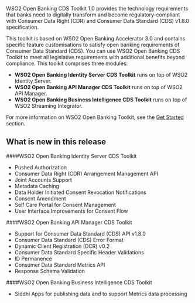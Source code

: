 WSO2 Open Banking CDS Toolkit 1.0 provides the technology requirements that banks need to digitally transform and become 
regulatory-compliant with Consumer Data Right (CDR) and Consumer Data Standard (CDS) v1.8.0 specification.

This toolkit is based on WSO2 Open Banking Accelerator 3.0 and contains specific feature customisations to satisfy open 
banking requirements of Consumer Data Standard (CDS). You can use WSO2 Open Banking CDS Toolkit to meet all legislative 
requirements with additional benefits beyond compliance. This toolkit comprises three modules:

- **WSO2 Open Banking Identity Server CDS Toolkit** runs on top of WSO2 Identity Server.
- **WSO2 Open Banking API Manager CDS Toolkit** runs on top of WSO2 API Manager.
- **WSO2 Open Banking Business Intelligence CDS Toolkit**  runs on top of WSO2 Streaming Integrator.

For more information on WSO2 Open Banking Toolkit, see the [Get Started](open-banking.md) section.

## What is new in this release

####WSO2 Open Banking Identity Server CDS Toolkit

- Pushed Authorization
- Consumer Data Right (CDR) Arrangement Management API
- Joint Accounts Support
- Metadata Caching
- Data Holder Initiated Consent Revocation Notifications
- Consent Amendment
- Self Care Portal for Consent Management
- User Interface Improvements for Consent Flow

####WSO2 Open Banking API Manager CDS Toolkit

- Support for Consumer Data Standard (CDS) API v1.8.0
- Consumer Data Standard (CDS) Error Format
- Dynamic Client Registration (DCR) v0.2
- Consumer Data Standard Specific Header Validations
- ID Permanence
- Consumer Data Standard Metrics API
- Response Schema Validation

####WSO2 Open Banking Business Intelligence CDS Toolkit

- Siddhi Apps for publishing data and to support Metrics data processing
